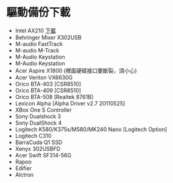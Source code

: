 # 驅動備份下載
- Intel AX210 [下載](https://downloadcenter.intel.com/zh-tw/product/204836)
- Behringer Mixer X302USB
- M-audio FastTrack
- M-audio M-Track
- M-Audio Keystation
- M-Audio Keystation
- Acer Aspire X1800 (裡面硬碟接口要斷裂，須小心)
- Acer Veriton VX6630G
- Orico BTA-403 [CSR8510]
- Orico BTA-409 [CSR8510]
- Orico BTA-508 [Realtek 8761B]
- Lexicon Alpha [Alpha Driver v2.7 20110525]
- XBox One S Controller
- Sony Dualshock 3
- Sony DualShock 4
- Logitech K580/K375s/M580/MK240 Nano [Logitech Option]
- Logitech C310
- BarraCuda Q1 SSD
- Xenyx 302USBFD
- Acer Swift SF314-56G
- Rapoo 
- Edifier
- Alctron


